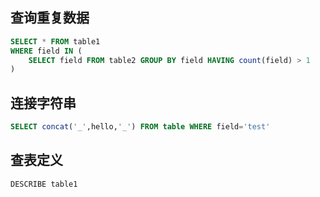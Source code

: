 ## 查询重复数据
```sql
SELECT * FROM table1
WHERE field IN (
    SELECT field FROM table2 GROUP BY field HAVING count(field) > 1
) 
```

## 连接字符串
```sql
SELECT concat('_',hello,'_') FROM table WHERE field='test'
```

## 查表定义
```sql
DESCRIBE table1
``` 
